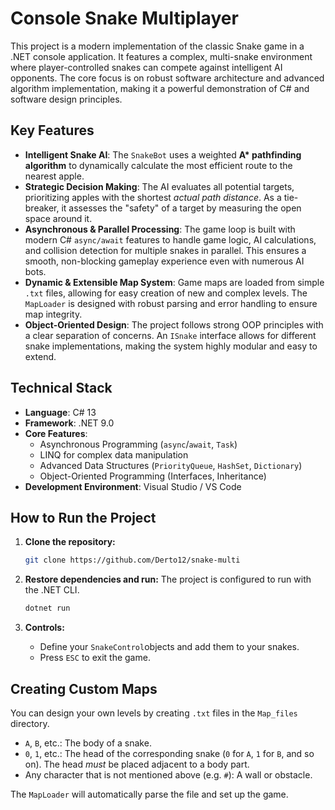# Console Snake Multiplayer

This project is a modern implementation of the classic Snake game in a .NET console application. It features a complex, multi-snake environment where player-controlled snakes can compete against intelligent AI opponents. The core focus is on robust software architecture and advanced algorithm implementation, making it a powerful demonstration of C# and software design principles.



## Key Features

* **Intelligent Snake AI**: The `SnakeBot` uses a weighted **A\* pathfinding algorithm** to dynamically calculate the most efficient route to the nearest apple.
* **Strategic Decision Making**: The AI evaluates all potential targets, prioritizing apples with the shortest *actual path distance*. As a tie-breaker, it assesses the "safety" of a target by measuring the open space around it.
* **Asynchronous & Parallel Processing**: The game loop is built with modern C# `async/await` features to handle game logic, AI calculations, and collision detection for multiple snakes in parallel. This ensures a smooth, non-blocking gameplay experience even with numerous AI bots.
* **Dynamic & Extensible Map System**: Game maps are loaded from simple `.txt` files, allowing for easy creation of new and complex levels. The `MapLoader` is designed with robust parsing and error handling to ensure map integrity.
* **Object-Oriented Design**: The project follows strong OOP principles with a clear separation of concerns. An `ISnake` interface allows for different snake implementations, making the system highly modular and easy to extend.

## Technical Stack

* **Language**: C# 13
* **Framework**: .NET 9.0
* **Core Features**:
    * Asynchronous Programming (`async`/`await`, `Task`)
    * LINQ for complex data manipulation
    * Advanced Data Structures (`PriorityQueue`, `HashSet`, `Dictionary`)
    * Object-Oriented Programming (Interfaces, Inheritance)
* **Development Environment**: Visual Studio / VS Code

## How to Run the Project

1.  **Clone the repository:**
    ```bash
    git clone https://github.com/Derto12/snake-multi
    ```

2.  **Restore dependencies and run:**
    The project is configured to run with the .NET CLI.
    ```bash
    dotnet run
    ```

3.  **Controls:**
    * Define your `SnakeControl`objects and add them to your snakes.
    * Press `ESC` to exit the game.

## Creating Custom Maps

You can design your own levels by creating `.txt` files in the `Map_files` directory.

* `A`, `B`, etc.: The body of a snake.
* `0`, `1`, etc.: The head of the corresponding snake (`0` for `A`, `1` for `B`, and so on). The head *must* be placed adjacent to a body part.
* Any character that is not mentioned above (e.g. `#`): A wall or obstacle.

The `MapLoader` will automatically parse the file and set up the game.
